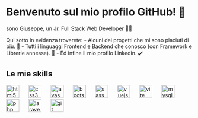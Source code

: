 # Benvenuto sul mio profilo GitHub! 👻

<div>
  <p>
    sono Giuseppe, un Jr. Full Stack Web Developer 👨‍💻
  </p>
</div>
Qui sotto in evidenza troverete:
- Alcuni dei progetti che mi sono piaciuti di più. 🚧
- Tutti i linguaggi Frontend e Backend che conosco (con Framework e Librerie annesse). 👾
- Ed infine il mio profilo Linkedin. ✔️

## Le mie skills

<div align="left">
  <img src="https://skillicons.dev/icons?i=html" height="35" alt="html5 logo"  />
  <img width="17" />
  <img src="https://skillicons.dev/icons?i=css" height="35" alt="css3 logo"  />
  <img width="17" />
  <img src="https://skillicons.dev/icons?i=js" height="35" alt="javascript logo"  />
  <img width="17" />
  <img src="https://skillicons.dev/icons?i=bootstrap" height="35" alt="bootstrap logo"  />
  <img width="17" />
  <img src="https://skillicons.dev/icons?i=sass" height="35" alt="sass logo"  />
  <img width="17" />
  <img src="https://skillicons.dev/icons?i=vue" height="35" alt="vuejs logo"  />
  <img width="17" />
  <img src="https://skillicons.dev/icons?i=vite" height="35" alt="vite logo"  />
  <img width="17" />
  <img src="https://skillicons.dev/icons?i=mysql" height="35" alt="mysql logo"  />
  <img width="17" />
  <img src="https://skillicons.dev/icons?i=php" height="35" alt="php logo"  />
  <img width="17" />
  <img src="https://skillicons.dev/icons?i=laravel" height="35" alt="laravel logo"  />
  <img width="17" />
  <img src="https://skillicons.dev/icons?i=git" height="35" alt="git logo"  />
</div>
